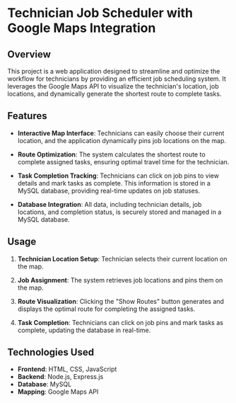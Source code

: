 # Technician Job Scheduler with Google Maps Integration

## Overview

This project is a web application designed to streamline and optimize the workflow for technicians by providing an efficient job scheduling system. It leverages the Google Maps API to visualize the technician's location, job locations, and dynamically generate the shortest route to complete tasks.

## Features

- **Interactive Map Interface**: Technicians can easily choose their current location, and the application dynamically pins job locations on the map.
  
- **Route Optimization**: The system calculates the shortest route to complete assigned tasks, ensuring optimal travel time for the technician.

- **Task Completion Tracking**: Technicians can click on job pins to view details and mark tasks as complete. This information is stored in a MySQL database, providing real-time updates on job statuses.

- **Database Integration**: All data, including technician details, job locations, and completion status, is securely stored and managed in a MySQL database.

## Usage

1. **Technician Location Setup**: Technician selects their current location on the map.
  
2. **Job Assignment**: The system retrieves job locations and pins them on the map.

3. **Route Visualization**: Clicking the "Show Routes" button generates and displays the optimal route for completing the assigned tasks.

4. **Task Completion**: Technicians can click on job pins and mark tasks as complete, updating the database in real-time.

## Technologies Used

- **Frontend**: HTML, CSS, JavaScript
- **Backend**: Node.js, Express.js
- **Database**: MySQL
- **Mapping**: Google Maps API

